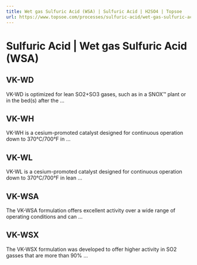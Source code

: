 ```yaml
---
title: Wet gas Sulfuric Acid (WSA) | Sulfuric Acid | H2SO4 | Topsoe
url: https://www.topsoe.com/processes/sulfuric-acid/wet-gas-sulfuric-acid-wsa#main-content
---
```


# Sulfuric Acid | Wet gas Sulfuric Acid (WSA)

## VK-WD

VK-WD is optimized for lean SO2+SO3 gases, such as in a SNOX™ plant or in the bed(s) after the ...

## VK-WH

VK-WH is a cesium-promoted catalyst designed for continuous operation down to 370°C/700°F in ...

## VK-WL

VK-WL is a cesium-promoted catalyst designed for continuous operation down to 370°C/700°F in lean ...

## VK-WSA

The VK-WSA formulation offers excellent activity over a wide range of operating conditions and can ...

## VK-WSX

The VK-WSX formulation was developed to offer higher activity in SO2 gasses that are more than 90% ...